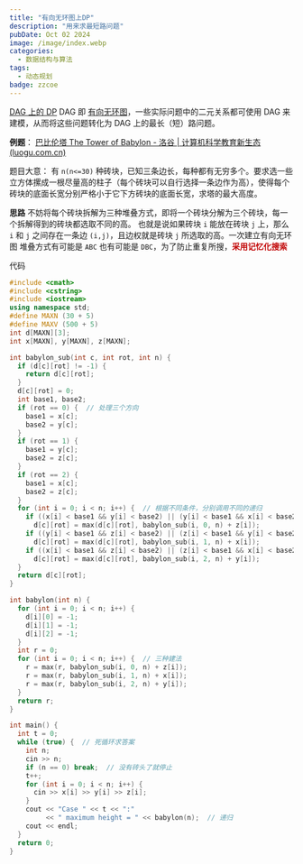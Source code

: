 ```yaml
---
title: "有向无环图上DP"
description: "用来求最短路问题"
pubDate: Oct 02 2024
image: /image/index.webp
categories:
  - 数据结构与算法
tags:
  - 动态规划
badge: zzcoe
---
```


[DAG 上的 DP](https://oi-wiki.org/dp/dag/)
DAG 即 [有向无环图](https://oi-wiki.org/graph/dag/)，一些实际问题中的二元关系都可使用 DAG 来建模，从而将这些问题转化为 DAG 上的最长（短）路问题。

**例题**：
[巴比伦塔 The Tower of Babylon - 洛谷 | 计算机科学教育新生态 (luogu.com.cn)](https://www.luogu.com.cn/problem/UVA437)

题目大意：
有 `n(n<=30)` 种砖块，已知三条边长，每种都有无穷多个。要求选一些立方体摞成一根尽量高的柱子（每个砖块可以自行选择一条边作为高），使得每个砖块的底面长宽分别严格小于它下方砖块的底面长宽，求塔的最大高度。

**思路**
不妨将每个砖块拆解为三种堆叠方式，即将一个砖块分解为三个砖块，每一个拆解得到的砖块都选取不同的高。
也就是说如果砖块 `i` 能放在砖块 `j` 上，那么 `i` 和 `j` 之间存在一条边 `(i,j)`，且边权就是砖块 `j` 所选取的高。一次建立有向无环图
堆叠方式有可能是 `ABC` 也有可能是 `DBC`，为了防止重复所搜，**<font color="#c00000">采用记忆化搜索</font>**

代码
```cpp
#include <cmath>
#include <cstring>
#include <iostream>
using namespace std;
#define MAXN (30 + 5)
#define MAXV (500 + 5)
int d[MAXN][3];
int x[MAXN], y[MAXN], z[MAXN];

int babylon_sub(int c, int rot, int n) {
  if (d[c][rot] != -1) {
    return d[c][rot];
  }
  d[c][rot] = 0;
  int base1, base2;
  if (rot == 0) {  // 处理三个方向
    base1 = x[c];
    base2 = y[c];
  }
  if (rot == 1) {
    base1 = y[c];
    base2 = z[c];
  }
  if (rot == 2) {
    base1 = x[c];
    base2 = z[c];
  }
  for (int i = 0; i < n; i++) {  // 根据不同条件，分别调用不同的递归
    if ((x[i] < base1 && y[i] < base2) || (y[i] < base1 && x[i] < base2))
      d[c][rot] = max(d[c][rot], babylon_sub(i, 0, n) + z[i]);
    if ((y[i] < base1 && z[i] < base2) || (z[i] < base1 && y[i] < base2))
      d[c][rot] = max(d[c][rot], babylon_sub(i, 1, n) + x[i]);
    if ((x[i] < base1 && z[i] < base2) || (z[i] < base1 && x[i] < base2))
      d[c][rot] = max(d[c][rot], babylon_sub(i, 2, n) + y[i]);
  }
  return d[c][rot];
}

int babylon(int n) {
  for (int i = 0; i < n; i++) {
    d[i][0] = -1;
    d[i][1] = -1;
    d[i][2] = -1;
  }
  int r = 0;
  for (int i = 0; i < n; i++) {  // 三种建法
    r = max(r, babylon_sub(i, 0, n) + z[i]);
    r = max(r, babylon_sub(i, 1, n) + x[i]);
    r = max(r, babylon_sub(i, 2, n) + y[i]);
  }
  return r;
}

int main() {
  int t = 0;
  while (true) {  // 死循环求答案
    int n;
    cin >> n;
    if (n == 0) break;  // 没有砖头了就停止
    t++;
    for (int i = 0; i < n; i++) {
      cin >> x[i] >> y[i] >> z[i];
    }
    cout << "Case " << t << ":"
         << " maximum height = " << babylon(n);  // 递归
    cout << endl;
  }
  return 0;
}
```
